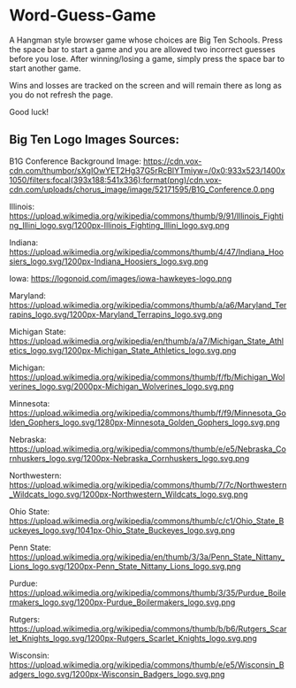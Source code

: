 # Word-Guess-Game
A Hangman style browser game whose choices are Big Ten Schools.  Press the space bar to start a game and you are allowed two incorrect guesses before you lose.  After winning/losing a game, simply press the space bar to start another game.

Wins and losses are tracked on the screen and will remain there as long as you do not refresh the page.

Good luck!


## Big Ten Logo Images Sources:

B1G Conference Background Image: https://cdn.vox-cdn.com/thumbor/sXgIOwYET2Hg37G5rRcBlYTmiyw=/0x0:933x523/1400x1050/filters:focal(393x188:541x336):format(png)/cdn.vox-cdn.com/uploads/chorus_image/image/52171595/B1G_Conference.0.png

Illinois: https://upload.wikimedia.org/wikipedia/commons/thumb/9/91/Illinois_Fighting_Illini_logo.svg/1200px-Illinois_Fighting_Illini_logo.svg.png

Indiana: https://upload.wikimedia.org/wikipedia/commons/thumb/4/47/Indiana_Hoosiers_logo.svg/1200px-Indiana_Hoosiers_logo.svg.png

Iowa: https://logonoid.com/images/iowa-hawkeyes-logo.png

Maryland: https://upload.wikimedia.org/wikipedia/commons/thumb/a/a6/Maryland_Terrapins_logo.svg/1200px-Maryland_Terrapins_logo.svg.png

Michigan State: https://upload.wikimedia.org/wikipedia/en/thumb/a/a7/Michigan_State_Athletics_logo.svg/1200px-Michigan_State_Athletics_logo.svg.png

Michigan: https://upload.wikimedia.org/wikipedia/commons/thumb/f/fb/Michigan_Wolverines_logo.svg/2000px-Michigan_Wolverines_logo.svg.png

Minnesota: https://upload.wikimedia.org/wikipedia/commons/thumb/f/f9/Minnesota_Golden_Gophers_logo.svg/1280px-Minnesota_Golden_Gophers_logo.svg.png

Nebraska: https://upload.wikimedia.org/wikipedia/commons/thumb/e/e5/Nebraska_Cornhuskers_logo.svg/1200px-Nebraska_Cornhuskers_logo.svg.png

Northwestern: https://upload.wikimedia.org/wikipedia/commons/thumb/7/7c/Northwestern_Wildcats_logo.svg/1200px-Northwestern_Wildcats_logo.svg.png

Ohio State: https://upload.wikimedia.org/wikipedia/commons/thumb/c/c1/Ohio_State_Buckeyes_logo.svg/1041px-Ohio_State_Buckeyes_logo.svg.png

Penn State: https://upload.wikimedia.org/wikipedia/en/thumb/3/3a/Penn_State_Nittany_Lions_logo.svg/1200px-Penn_State_Nittany_Lions_logo.svg.png

Purdue: https://upload.wikimedia.org/wikipedia/commons/thumb/3/35/Purdue_Boilermakers_logo.svg/1200px-Purdue_Boilermakers_logo.svg.png

Rutgers: https://upload.wikimedia.org/wikipedia/commons/thumb/b/b6/Rutgers_Scarlet_Knights_logo.svg/1200px-Rutgers_Scarlet_Knights_logo.svg.png

Wisconsin: https://upload.wikimedia.org/wikipedia/commons/thumb/e/e5/Wisconsin_Badgers_logo.svg/1200px-Wisconsin_Badgers_logo.svg.png
